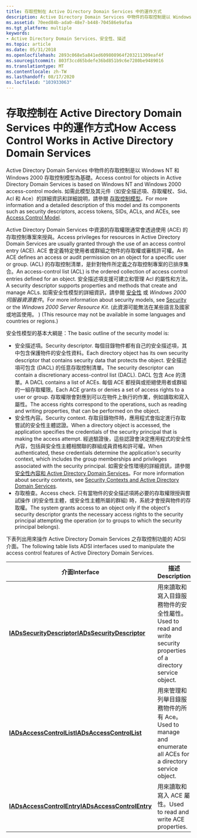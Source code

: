 ```yaml
---
title: 存取控制在 Active Directory Domain Services 中的運作方式
description: Active Directory Domain Services 中物件的存取控制是以 Windows NT 和 Windows 2000 存取控制模型為基礎。
ms.assetid: 70eed84b-ada0-48e7-b448-704586e9afaa
ms.tgt_platform: multiple
keywords:
- Active Directory Domain Services、安全性、描述
ms.topic: article
ms.date: 05/31/2018
ms.openlocfilehash: 2893c068e5a841ed609808964f203211309eaf4f
ms.sourcegitcommit: 803f3ccd65bdefe36bd851b9c6e7280be9489016
ms.translationtype: MT
ms.contentlocale: zh-TW
ms.lasthandoff: 08/17/2020
ms.locfileid: "103933063"
---
```

# <a name="how-access-control-works-in-active-directory-domain-services"></a><span data-ttu-id="6a059-104">存取控制在 Active Directory Domain Services 中的運作方式</span><span class="sxs-lookup"><span data-stu-id="6a059-104">How Access Control Works in Active Directory Domain Services</span></span>

<span data-ttu-id="6a059-105">Active Directory Domain Services 中物件的存取控制是以 Windows NT 和 Windows 2000 存取控制模型為基礎。</span><span class="sxs-lookup"><span data-stu-id="6a059-105">Access control for objects in Active Directory Domain Services is based on Windows NT and Windows 2000 access-control models.</span></span> <span data-ttu-id="6a059-106">如需此模型及其元件（如安全描述項、存取權杖、Sid、Acl 和 Ace）的詳細資訊和詳細說明，請參閱 [存取控制模型](/windows/desktop/SecAuthZ/access-control-model)。</span><span class="sxs-lookup"><span data-stu-id="6a059-106">For more information and a detailed description of this model and its components such as security descriptors, access tokens, SIDs, ACLs, and ACEs, see [Access Control Model](/windows/desktop/SecAuthZ/access-control-model).</span></span>

<span data-ttu-id="6a059-107">Active Directory Domain Services 中資源的存取權限通常會透過使用 (ACE) 的存取控制專案來授與。</span><span class="sxs-lookup"><span data-stu-id="6a059-107">Access privileges for resources in Active Directory Domain Services are usually granted through the use of an access control entry (ACE).</span></span> <span data-ttu-id="6a059-108">ACE 會定義特定使用者或群組之物件的存取權或審核許可權。</span><span class="sxs-lookup"><span data-stu-id="6a059-108">An ACE defines an access or audit permission on an object for a specific user or group.</span></span> <span data-ttu-id="6a059-109"> (ACL) 的存取控制清單，是針對物件所定義之存取控制專案的已排序集合。</span><span class="sxs-lookup"><span data-stu-id="6a059-109">An access-control list (ACL) is the ordered collection of access control entries defined for an object.</span></span> <span data-ttu-id="6a059-110">安全描述項支援可建立和管理 Acl 的屬性和方法。</span><span class="sxs-lookup"><span data-stu-id="6a059-110">A security descriptor supports properties and methods that create and manage ACLs.</span></span> <span data-ttu-id="6a059-111">如需安全性模型的詳細資訊，請參閱 [安全性](/windows/desktop/SecAuthZ/access-control) 或 *Windows 2000 伺服器資源套件*。</span><span class="sxs-lookup"><span data-stu-id="6a059-111">For more information about security models, see [Security](/windows/desktop/SecAuthZ/access-control) or the *Windows 2000 Server Resource Kit*.</span></span> <span data-ttu-id="6a059-112"> (此資源可能無法在某些語言及國家或地區使用。 ) </span><span class="sxs-lookup"><span data-stu-id="6a059-112">(This resource may not be available in some languages and countries or regions.)</span></span>

<span data-ttu-id="6a059-113">安全性模型的基本大綱是：</span><span class="sxs-lookup"><span data-stu-id="6a059-113">The basic outline of the security model is:</span></span>

-   <span data-ttu-id="6a059-114">安全描述項。</span><span class="sxs-lookup"><span data-stu-id="6a059-114">Security descriptor.</span></span> <span data-ttu-id="6a059-115">每個目錄物件都有自己的安全描述項，其中包含保護物件的安全性資料。</span><span class="sxs-lookup"><span data-stu-id="6a059-115">Each directory object has its own security descriptor that contains security data that protects the object.</span></span> <span data-ttu-id="6a059-116">安全描述項可包含 (DACL) 的任意存取控制清單。</span><span class="sxs-lookup"><span data-stu-id="6a059-116">The security descriptor can contain a discretionary access-control list (DACL).</span></span> <span data-ttu-id="6a059-117">DACL 包含 Ace 的清單。</span><span class="sxs-lookup"><span data-stu-id="6a059-117">A DACL contains a list of ACEs.</span></span> <span data-ttu-id="6a059-118">每個 ACE 都授與或拒絕使用者或群組的一組存取權限。</span><span class="sxs-lookup"><span data-stu-id="6a059-118">Each ACE grants or denies a set of access rights to a user or group.</span></span> <span data-ttu-id="6a059-119">存取權限會對應到可以在物件上執行的作業，例如讀取和寫入屬性。</span><span class="sxs-lookup"><span data-stu-id="6a059-119">The access rights correspond to the operations, such as reading and writing properties, that can be performed on the object.</span></span>
-   <span data-ttu-id="6a059-120">安全性內容。</span><span class="sxs-lookup"><span data-stu-id="6a059-120">Security context.</span></span> <span data-ttu-id="6a059-121">存取目錄物件時，應用程式會指定進行存取嘗試的安全性主體認證。</span><span class="sxs-lookup"><span data-stu-id="6a059-121">When a directory object is accessed, the application specifies the credentials of the security principal that is making the access attempt.</span></span> <span data-ttu-id="6a059-122">經過驗證後，這些認證會決定應用程式的安全性內容，包括與安全性主體相關聯的群組成員資格和許可權。</span><span class="sxs-lookup"><span data-stu-id="6a059-122">When authenticated, these credentials determine the application's security context, which includes the group memberships and privileges associated with the security principal.</span></span> <span data-ttu-id="6a059-123">如需安全性環境的詳細資訊，請參閱 [安全性內容和 Active Directory Domain Services](security-contexts-and-active-directory-domain-services.md)。</span><span class="sxs-lookup"><span data-stu-id="6a059-123">For more information about security contexts, see [Security Contexts and Active Directory Domain Services](security-contexts-and-active-directory-domain-services.md).</span></span>
-   <span data-ttu-id="6a059-124">存取檢查。</span><span class="sxs-lookup"><span data-stu-id="6a059-124">Access check.</span></span> <span data-ttu-id="6a059-125">只有當物件的安全描述項將必要的存取權限授與嘗試操作 (的安全性主體，或安全性主體所屬的群組) 時，系統才會授與物件的存取權。</span><span class="sxs-lookup"><span data-stu-id="6a059-125">The system grants access to an object only if the object's security descriptor grants the necessary access rights to the security principal attempting the operation (or to groups to which the security principal belongs).</span></span>

<span data-ttu-id="6a059-126">下表列出用來操作 Active Directory Domain Services 之存取控制功能的 ADSI 介面。</span><span class="sxs-lookup"><span data-stu-id="6a059-126">The following table lists ADSI interfaces used to manipulate the access control features of Active Directory Domain Services.</span></span>



| <span data-ttu-id="6a059-127">介面</span><span class="sxs-lookup"><span data-stu-id="6a059-127">Interface</span></span>                                                 | <span data-ttu-id="6a059-128">描述</span><span class="sxs-lookup"><span data-stu-id="6a059-128">Description</span></span>                                                               |
|-----------------------------------------------------------|---------------------------------------------------------------------------|
| [<span data-ttu-id="6a059-129">**IADsSecurityDescriptor**</span><span class="sxs-lookup"><span data-stu-id="6a059-129">**IADsSecurityDescriptor**</span></span>](/windows/desktop/api/iads/nn-iads-iadssecuritydescriptor) | <span data-ttu-id="6a059-130">用來讀取和寫入目錄服務物件的安全性屬性。</span><span class="sxs-lookup"><span data-stu-id="6a059-130">Used to read and write security properties of a directory service object.</span></span> |
| [<span data-ttu-id="6a059-131">**IADsAccessControlList**</span><span class="sxs-lookup"><span data-stu-id="6a059-131">**IADsAccessControlList**</span></span>](/windows/desktop/api/iads/nn-iads-iadsaccesscontrollist)   | <span data-ttu-id="6a059-132">用來管理和列舉目錄服務物件的所有 Ace。</span><span class="sxs-lookup"><span data-stu-id="6a059-132">Used to manage and enumerate all ACEs for a directory service object.</span></span>     |
| [<span data-ttu-id="6a059-133">**IADsAccessControlEntry**</span><span class="sxs-lookup"><span data-stu-id="6a059-133">**IADsAccessControlEntry**</span></span>](/windows/desktop/api/iads/nn-iads-iadsaccesscontrolentry) | <span data-ttu-id="6a059-134">用來讀取和寫入 ACE 屬性。</span><span class="sxs-lookup"><span data-stu-id="6a059-134">Used to read and write ACE properties.</span></span>                                    |



 

 

 